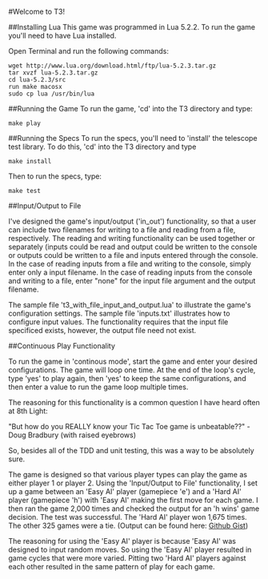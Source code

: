 #Welcome to T3!

##Installing Lua
This game was programmed in Lua 5.2.2.  To run the game you'll need to have Lua installed.

Open Terminal and run the following commands:

    wget http://www.lua.org/download.html/ftp/lua-5.2.3.tar.gz
    tar xvzf lua-5.2.3.tar.gz
    cd lua-5.2.3/src
    run make macosx
    sudo cp lua /usr/bin/lua

##Running the Game
To run the game, 'cd' into the T3 directory and type:

    make play

##Running the Specs
To run the specs, you'll need to 'install' the telescope test library.  To do this, 'cd' into the T3 directory and type

    make install

Then to run the specs, type:

    make test

##Input/Output to File

I've designed the game's input/output ('in_out') functionality, so that a user can include two filenames for writing to a file and reading from a file, respectively.  The reading and writing functionality can be used together or separately (inputs could be read and output could be written to the console or outputs could be written to a file and inputs entered through the console.  In the case of reading inputs from a file and writing to the console, simply enter only a input filename.  In the case of reading inputs from the console and writing to a file, enter "none" for the input file argument and the output filename.

The sample file 't3_with_file_input_and_output.lua' to illustrate the game's configuration settings.
The sample file 'inputs.txt' illustrates how to configure input values.
The functionality requires that the input file specificed exists, however, the output file need not exist.

##Continuous Play Functionality

To run the game in 'continous mode', start the game and enter your desired configurations.  The game will loop one time. At the end of the loop's cycle, type 'yes' to play again, then 'yes' to keep the same configurations, and then enter a value to run the game loop multiple times.

The reasoning for this functionality is a common question I have heard often at 8th Light:

"But how do you REALLY know your Tic Tac Toe game is unbeatable??" - Doug Bradbury (with raised eyebrows)

 So, besides all of the TDD and unit testing, this was a way to be absolutely sure.

 The game is designed so that various player types can play the game as either player 1 or player 2.  Using the 'Input/Output to File' functionality, I set up a game between an 'Easy AI' player (gamepiece 'e') and a 'Hard AI' player (gamepiece 'h') with 'Easy AI' making the first move for each game.  I then ran the game 2,000 times and checked the output for an 'h wins' game decision.  The test was successful.  The 'Hard AI' player won 1,675 times.  The other 325 games were a tie. (Output can be found here: [Github Gist](https://gist.github.com/kellystee/4294eaa3f96e8ff4a217))

 The reasoning for using the 'Easy AI' player is because 'Easy AI' was designed to input random moves.  So using the 'Easy AI' player resulted in game cycles that were more varied.  Pitting two 'Hard AI' players against each other resulted in the same pattern of play for each game.